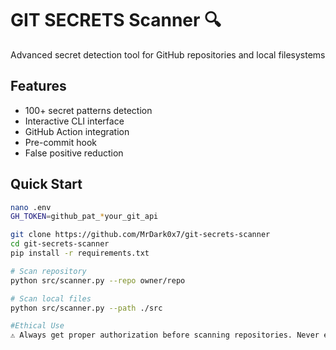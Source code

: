 # GIT SECRETS Scanner 🔍
Advanced secret detection tool for GitHub repositories and local filesystems

## Features
- 100+ secret patterns detection
- Interactive CLI interface
- GitHub Action integration
- Pre-commit hook
- False positive reduction

## Quick Start
```bash
nano .env
GH_TOKEN=github_pat_*your_git_api

git clone https://github.com/MrDark0x7/git-secrets-scanner
cd git-secrets-scanner
pip install -r requirements.txt

# Scan repository
python src/scanner.py --repo owner/repo

# Scan local files
python src/scanner.py --path ./src

#Ethical Use
⚠️ Always get proper authorization before scanning repositories. Never exploit found secrets.
